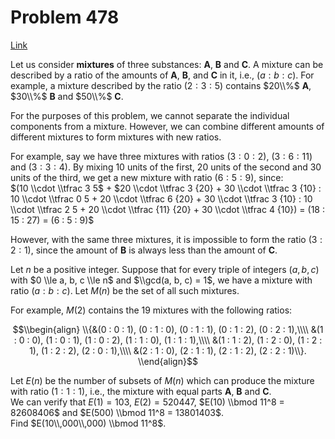 # Problem 478

[Link](https://projecteuler.net/problem=478)

Let us consider **mixtures** of three substances: **A**, **B** and **C**. A mixture can be described by a ratio of the amounts of **A**, **B**, and **C** in it, i.e., $(a : b : c)$. For example, a mixture described by the ratio $(2 : 3 : 5)$ contains $20\\%$ **A**, $30\\%$ **B** and $50\\%$ **C**.

For the purposes of this problem, we cannot separate the individual components from a mixture. However, we can combine different amounts of different mixtures to form mixtures with new ratios.

For example, say we have three mixtures with ratios $(3 : 0 : 2)$, $(3: 6 : 11)$ and $(3 : 3 : 4)$. By mixing $10$ units of the first, $20$ units of the second and $30$ units of the third, we get a new mixture with ratio $(6 : 5 : 9)$, since:  
$(10 \\cdot \\tfrac 3 5$ + $20 \\cdot \\tfrac 3 {20} + 30 \\cdot \\tfrac 3 {10} : 10 \\cdot \\tfrac 0 5 + 20 \\cdot \\tfrac 6 {20} + 30 \\cdot \\tfrac 3 {10} : 10 \\cdot \\tfrac 2 5 + 20 \\cdot \\tfrac {11} {20} + 30 \\cdot \\tfrac 4 {10}) = (18 : 15 : 27) = (6 : 5 : 9)$ 

However, with the same three mixtures, it is impossible to form the ratio $(3 : 2 : 1)$, since the amount of **B** is always less than the amount of **C**.

Let $n$ be a positive integer. Suppose that for every triple of integers $(a, b, c)$ with $0 \\le a, b, c \\le n$ and $\\gcd(a, b, c) = 1$, we have a mixture with ratio $(a : b : c)$. Let $M(n)$ be the set of all such mixtures.

For example, $M(2)$ contains the $19$ mixtures with the following ratios:

$$\\begin{align} \\{&(0 : 0 : 1), (0 : 1 : 0), (0 : 1 : 1), (0 : 1 : 2), (0 : 2 : 1),\\\\ &(1 : 0 : 0), (1 : 0 : 1), (1 : 0 : 2), (1 : 1 : 0), (1 : 1 : 1),\\\\ &(1 : 1 : 2), (1 : 2 : 0), (1 : 2 : 1), (1 : 2 : 2), (2 : 0 : 1),\\\\ &(2 : 1 : 0), (2 : 1 : 1), (2 : 1 : 2), (2 : 2 : 1)\\}. \\end{align}$$

Let $E(n)$ be the number of subsets of $M(n)$ which can produce the mixture with ratio $(1 : 1 : 1)$, i.e., the mixture with equal parts **A**, **B** and **C**.  
We can verify that $E(1) = 103$, $E(2) = 520447$, $E(10) \\bmod 11^8 = 82608406$ and $E(500) \\bmod 11^8 = 13801403$.  
Find $E(10\\,000\\,000) \\bmod 11^8$.